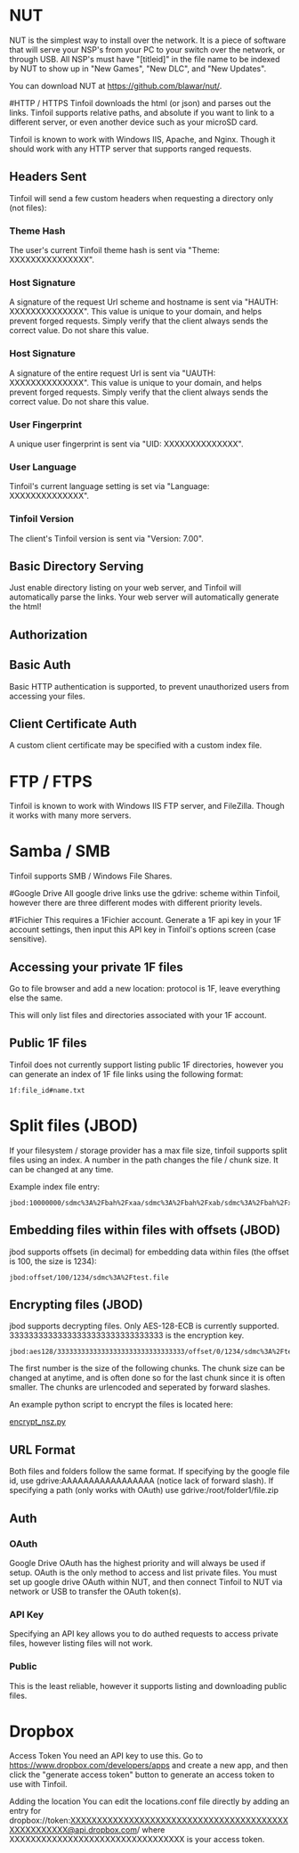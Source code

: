# NUT
NUT is the simplest way to install over the network. It is a piece of software that will serve your NSP's from your PC to your switch over the network, or through USB. All NSP's must have "[titleid]" in the file name to be indexed by NUT to show up in "New Games", "New DLC", and "New Updates".

You can download NUT at https://github.com/blawar/nut/.

#HTTP / HTTPS
Tinfoil downloads the html (or json) and parses out the links. Tinfoil supports relative paths, and absolute if you want to link to a different server, or even another device such as your microSD card.

Tinfoil is known to work with Windows IIS, Apache, and Nginx. Though it should work with any HTTP server that supports ranged requests.

## Headers Sent
Tinfoil will send a few custom headers when requesting a directory only (not files):

### Theme Hash
The user's current Tinfoil theme hash is sent via "Theme: XXXXXXXXXXXXXXX".

### Host Signature
A signature of the request Url scheme and hostname is sent via "HAUTH: XXXXXXXXXXXXXX".  This value is unique to your domain, and helps prevent forged requests.  Simply verify that the client always sends the correct value.  Do not share this value.

### Host Signature
A signature of the entire request Url is sent via "UAUTH: XXXXXXXXXXXXXX".  This value is unique to your domain, and helps prevent forged requests.  Simply verify that the client always sends the correct value.  Do not share this value.

### User Fingerprint
A unique user fingerprint is sent via "UID: XXXXXXXXXXXXXX".

### User Language
Tinfoil's current language setting is set via "Language: XXXXXXXXXXXXXX".

### Tinfoil Version
The client's Tinfoil version is sent via "Version: 7.00".

## Basic Directory Serving
Just enable directory listing on your web server, and Tinfoil will automatically parse the links. Your web server will automatically generate the html!

## Authorization
## Basic Auth
Basic HTTP authentication is supported, to prevent unauthorized users from accessing your files.
## Client Certificate Auth
A custom client certificate may be specified with a custom index file.

# FTP / FTPS
Tinfoil is known to work with Windows IIS FTP server, and FileZilla. Though it works with many more servers.

# Samba / SMB
Tinfoil supports SMB / Windows File Shares.

#Google Drive
All google drive links use the gdrive: scheme within Tinfoil, however there are three different modes with different priority levels.

#1Fichier
This requires a 1Fichier account.  Generate a 1F api key in your 1F account settings, then input this API key in Tinfoil's options screen (case sensitive).

## Accessing your private 1F files
Go to file browser and add a new location: protocol is 1F, leave everything else the same.

This will only list files and directories associated with your 1F account.

## Public 1F files
Tinfoil does not currently support listing public 1F directories, however you can generate an index of 1F file links using the following format:
```
1f:file_id#name.txt
```

# Split files (JBOD)
If your filesystem / storage provider has a max file size, tinfoil supports split files using an index.
A number in the path changes the file / chunk size.  It can be changed at any time.

Example index file entry:

```
jbod:10000000/sdmc%3A%2Fbah%2Fxaa/sdmc%3A%2Fbah%2Fxab/sdmc%3A%2Fbah%2Fxac/sdmc%3A%2Fbah%2Fxad/sdmc%3A%2Fbah%2Fxae/sdmc%3A%2Fbah%2Fxaf/sdmc%3A%2Fbah%2Fxag/sdmc%3A%2Fbah%2Fxah/sdmc%3A%2Fbah%2Fxai/4036670/sdmc%3A%2Fbah%2Fxaj#filename.zip
```

## Embedding files within files with offsets (JBOD)
jbod supports offsets (in decimal) for embedding data within files (the offset is 100, the size is 1234):

```
jbod:offset/100/1234/sdmc%3A%2Ftest.file
```

## Encrypting files (JBOD)
jbod supports decrypting files.  Only AES-128-ECB is currently supported.  33333333333333333333333333333333 is the encryption key.

```
jbod:aes128/33333333333333333333333333333333/offset/0/1234/sdmc%3A%2Ftest.file
```

The first number is the size of the following chunks.  The chunk size can be changed at anytime, and is often done so for the last chunk since it is often smaller.  The chunks are urlencoded and seperated by forward slashes.

An example python script to encrypt the files is located here:

[encrypt_nsz.py](files/encrypt_nsz.py)

## URL Format
Both files and folders follow the same format.  If specifying by the google file id, use gdrive:AAAAAAAAAAAAAAAAA (notice lack of forward slash).  If specifying a path (only works with OAuth) use gdrive:/root/folder1/file.zip

## Auth
### OAuth
Google Drive OAuth has the highest priority and will always be used if setup.  OAuth is the only method to access and list private files.  You must set up google drive OAuth within NUT, and then connect Tinfoil to NUT via network or USB to transfer the OAuth token(s).

### API Key
Specifying an API key allows you to do authed requests to access private files, however listing files will not work.

### Public
This is the least reliable, however it supports listing and downloading public files.

# Dropbox
Access Token
You need an API key to use this. Go to https://www.dropbox.com/developers/apps and create a new app, and then click the "generate access token" button to generate an access token to use with Tinfoil.

Adding the location
You can edit the locations.conf file directly by adding an entry for dropbox://token:XXXXXXXXXXXXXXXXXXXXXXXXXXXXXXXXXXXXXXXXXXXXXXXXXXXX@api.dropbox.com/ where XXXXXXXXXXXXXXXXXXXXXXXXXXXXXXXXX is your access token.
